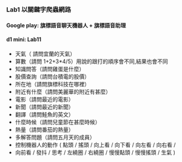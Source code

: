 ### Lab1 以關鍵字爬蟲網路
#### Google play: 旗標語音聊天機器人 + 旗標語音助理
#### d1 mini: Lab11
* 天氣（ 請問宜蘭的天氣）
* 算數（請問 1+2+3*4/5）用說的跟打的順序會不同,結果也會不同
* 知識問答（請問雞蛋是什麼）
* 股價查詢（請問台積電的股價）
* 所在地（請問旗標科技在哪裡）
* 附近有什麼（請問美麗華的附近有甚麼）
* 電影（請問最近的電影）
* 新聞（請問最近的新聞）
* 翻譯（請問鮭魚的英文）
* 什麼時候（請問兒童節在甚麼時候）
* 熱量（請問番茄的熱量）
* 多解答問題（請問五月天的成員）
* 控制機器人的動作 ( 點頭 / 搖頭 / 向上看 / 向下看 / 向左看 / 向右看 /
* 向前看 / 發抖 / 思考 / 左繞圈 / 右繞圈 / 慢慢點頭 / 慢慢搖頭 / 生氣 )
